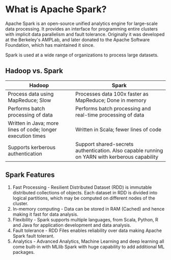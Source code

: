 # What is Apache Spark?

Apache Spark is an open-source unified analytics engine for large-scale data processing. It provides an interface for programming entire clusters with implicit data parallelism and fault tolerance. Originally it was developed at the Berkeley's AMPLab, and later donated to the Apache Software Foundation, which has maintained it since.


Spark is used at a wide range of organizations to process large datasets. 


## Hadoop vs. Spark

| Hadoop     | Spark |
| ----------- | ----------- |
| Process data using MapReduce; Slow     | Processes data 100x faster as MapReduce; Done in memory       |
| Performs batch processing of data   | Performs batch processing and real-time processing of data        |
| Written in Java; more lines of code; longer execution times   | Written in Scala; fewer lines of code        |
| Supports kerberous authentication | Support shared-secrets authentication. Also capable running on YARN with kerberous capability |


## Spark Features

1. Fast Processing - Resilient Distributed Dataset (RDD) is immutable distributed collections of objects. Each dataset in RDD is divided into logical partitions, which may be computed on different nodes of the cluster.
3. In-memory computing -  Data can be stored in RAM (Cached) and hence making it fast for data analysis.
4. Flexibility - Spark supports multiple languages, from Scala, Python, R and Java for application development and data analysis.
5. Fault tolerance - RDD Files enables reliability over data making Apache Spark fault tolerant.
6. Analytics - Advanced Analytics, Machine Learning and deep learning all come built-in with MLlib Spark with huge capability to add additional ML packages.

